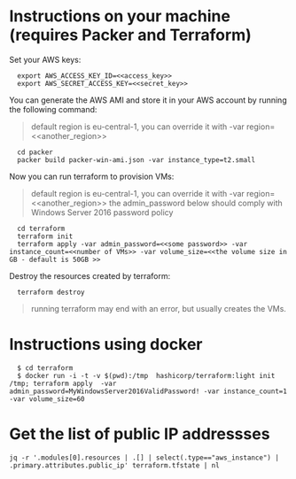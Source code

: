 # Instructions on your machine (requires Packer and Terraform)

Set your AWS keys:

      export AWS_ACCESS_KEY_ID=<<access_key>>
      export AWS_SECRET_ACCESS_KEY=<<secret_key>>

You can generate the AWS AMI and store it in your AWS account by running the following command:

> default region is eu-central-1, you can override it with -var region=<<another_region>>

      cd packer
      packer build packer-win-ami.json -var instance_type=t2.small

Now you can run terraform to provision VMs:

> default region is eu-central-1, you can override it with -var region=<<another_region>>
> the admin_password below should comply with Windows Server 2016 password policy

      cd terraform
      terraform init
      terraform apply -var admin_password=<<some password>> -var instance_count=<<number of VMs>> -var volume_size=<<the volume size in GB - default is 50GB >>

Destroy the resources created by terraform:

      terraform destroy

> running terraform may end with an error, but usually creates the VMs.

# Instructions using docker

      $ cd terraform
      $ docker run -i -t -v $(pwd):/tmp  hashicorp/terraform:light init /tmp; terraform apply  -var admin_password=MyWindowsServer2016ValidPassword! -var instance_count=1 -var volume_size=60

# Get the list of public IP addressses

    jq -r '.modules[0].resources | .[] | select(.type=="aws_instance") | .primary.attributes.public_ip' terraform.tfstate | nl
